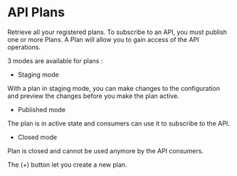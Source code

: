# API Plans

Retrieve all your registered plans. To subscribe to an API, you must publish one or more Plans. A Plan will allow you to gain access of the API operations.

3 modes are available for plans :

* Staging mode

With a plan in staging mode, you can make changes to the configuration and preview the changes before you make the plan active.

* Published mode

The plan is in active state and consumers can use it to subscribe to the API.

* Closed mode

Plan is closed and cannot be used anymore by the API consumers.

The (+) button let you create a new plan.
